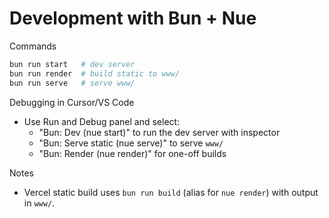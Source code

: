 # Development with Bun + Nue

Commands

```bash
bun run start   # dev server
bun run render  # build static to www/
bun run serve   # serve www/
```

Debugging in Cursor/VS Code
- Use Run and Debug panel and select:
  - "Bun: Dev (nue start)" to run the dev server with inspector
  - "Bun: Serve static (nue serve)" to serve `www/`
  - "Bun: Render (nue render)" for one-off builds

Notes
- Vercel static build uses `bun run build` (alias for `nue render`) with output in `www/`.
